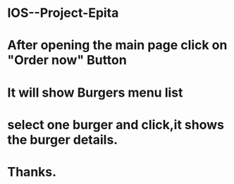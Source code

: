 # IOS--Project-Epita
# After opening the main page click on "Order now" Button
# It will show Burgers menu list 
# select one burger and click,it shows the burger details.
# Thanks.
